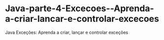 # Java-parte-4-Excecoes--Aprenda-a-criar-lancar-e-controlar-excecoes
Java Exceções: Aprenda a criar, lançar e controlar exceções
